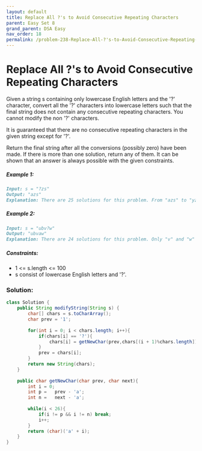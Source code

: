 ```yaml
---
layout: default
title: Replace All ?'s to Avoid Consecutive Repeating Characters
parent: Easy Set 8
grand_parent: DSA Easy
nav_order: 18
permalink: /problem-238-Replace-All-?'s-to-Avoid-Consecutive-Repeating-Characters/
---
```

# Replace All ?'s to Avoid Consecutive Repeating Characters
Given a string s containing only lowercase English letters and the '?' character, convert all the '?' characters into lowercase letters such that the final string does not contain any consecutive repeating characters. You cannot modify the non '?' characters.

It is guaranteed that there are no consecutive repeating characters in the given string except for '?'.

Return the final string after all the conversions (possibly zero) have been made. If there is more than one solution, return any of them. It can be shown that an answer is always possible with the given constraints.

##### Example 1:
```markdown
Input: s = "?zs"
Output: "azs"
Explanation: There are 25 solutions for this problem. From "azs" to "yzs", all are valid. Only "z" is an invalid modification as the string will consist of consecutive repeating characters in "zzs".
```
##### Example 2:
```markdown
Input: s = "ubv?w"
Output: "ubvaw"
Explanation: There are 24 solutions for this problem. Only "v" and "w" are invalid modifications as the strings will consist of consecutive repeating characters in "ubvvw" and "ubvww".
```
##### Constraints:
* 1 <= s.length <= 100
* s consist of lowercase English letters and '?'.

### Solution:
```java
class Solution {
    public String modifyString(String s) {
        char[] chars = s.toCharArray();
        char prev = '1';
        
        for(int i = 0; i < chars.length; i++){
            if(chars[i] == '?'){
                chars[i] = getNewChar(prev,chars[(i + 1)%chars.length]);
            }
            prev = chars[i];
        }
        return new String(chars);
    }
    
    public char getNewChar(char prev, char next){
        int i = 0;
        int p =   prev - 'a';
        int n =   next - 'a';
        
        while(i < 26){
            if(i != p && i != n) break;
            i++;
        }
        return (char)('a' + i);
    }
}
```